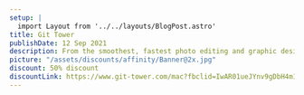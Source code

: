 ```yaml
---
setup: |
  import Layout from '../../layouts/BlogPost.astro'
title: Git Tower
publishDate: 12 Sep 2021
description: From the smoothest, fastest photo editing and graphic design software to the most powerful publishing software, Affinity ...
picture: "/assets/discounts/affinity/Banner@2x.jpg"
discount: 50% discount
discountLink: https://www.git-tower.com/mac?fbclid=IwAR01ueJYnv9gDbH4m1Bon-kfbMap2UuqV2pWq-TjfQhuYY3uIj5KV603z2o
---
```

